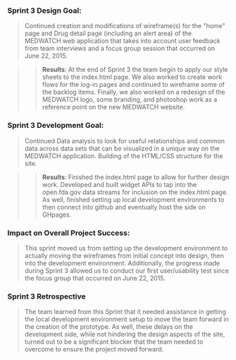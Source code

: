 ### Sprint 3 Design Goal:

> Continued creation and modifications of wireframe(s) for the "home" page and Drug detail page (including an alert area) of the MEDWATCH web application that takes into account user feedback from team interviews and a focus group session that occurred on June 22, 2015.  

>> **Results**: At the end of Sprint 3 the team begin to apply our style sheets to the index.html page.  We also worked to create work flows for the log-in pages and continued to wireframe some of the backlog items.  Finally, we also worked on a redesign of the MEDWATCH logo, some branding, and photoshop work as a reference point on the new MEDWATCH website.

### Sprint 3 Development Goal:

> Continued Data analysis to look for useful relationships and common data across data sets that can be visualized in a unique way on the MEDWATCH application.  Building of the HTML/CSS structure for the site.

>> **Results**: Finished the index.html page to allow for further design work.  Developed and built widget APIs to tap into the open.fda.gov data streams for inclusion on the index.html page.  As well, finished setting up local development environments to then connect into github and eventually host the side on GHpages. 

### Impact on Overall Project Success:

> This sprint moved us from setting up the development environment to actually moving the wireframes from initial concept into design, then into the development environment.  Additionally, the progress made during Sprint 3 allowed us to conduct our first user/usability test since the focus group that occurred on June 22, 2015.  

### Sprint 3 Retrospective 

> The team learned from this Sprint that it needed assistance in getting the local development environment setup to move the team forward in the creation of the prototype.  As well, these delays on the development side, while not hindering the design aspects of the site, turned out to be a significant blocker that the team needed to overcome to ensure the project moved forward.
